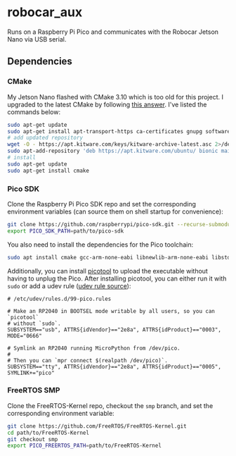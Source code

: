 # robocar_aux

Runs on a Raspberry Pi Pico and communicates with the Robocar Jetson Nano via USB serial.

## Dependencies

### CMake

My Jetson Nano flashed with CMake 3.10 which is too old for this project. I upgraded to the latest CMake by following [this answer](https://askubuntu.com/a/1205458). I've listed the commands below:

```bash
sudo apt-get update
sudo apt-get install apt-transport-https ca-certificates gnupg software-properties-common wget
# add updated repository
wget -O - https://apt.kitware.com/keys/kitware-archive-latest.asc 2>/dev/null | sudo apt-key add -
sudo apt-add-repository 'deb https://apt.kitware.com/ubuntu/ bionic main'
# install
sudo apt-get update
sudo apt-get install cmake
```

### Pico SDK

Clone the Raspberry Pi Pico SDK repo and set the corresponding environment variables (can source them on shell startup for convenience):

```bash
git clone https://github.com/raspberrypi/pico-sdk.git --recurse-submodules
export PICO_SDK_PATH=path/to/pico-sdk
```

You also need to install the dependencies for the Pico toolchain:

```bash
sudo apt install cmake gcc-arm-none-eabi libnewlib-arm-none-eabi libstdc++-arm-none-eabi-newlib
```

Additionally, you can install [picotool](https://github.com/raspberrypi/picotool) to upload the executable without having to unplug the Pico. After installing picotool, you can either run it with `sudo` or add a udev rule ([udev rule source](https://gist.github.com/tjvr/3c406bddfe9ae0a3860a3a5e6b381a93)):
```
# /etc/udev/rules.d/99-pico.rules

# Make an RP2040 in BOOTSEL mode writable by all users, so you can `picotool`
# without `sudo`. 
SUBSYSTEM=="usb", ATTRS{idVendor}=="2e8a", ATTRS{idProduct}=="0003", MODE="0666"

# Symlink an RP2040 running MicroPython from /dev/pico.
#
# Then you can `mpr connect $(realpath /dev/pico)`.
SUBSYSTEM=="tty", ATTRS{idVendor}=="2e8a", ATTRS{idProduct}=="0005", SYMLINK+="pico"
```

### FreeRTOS SMP

Clone the FreeRTOS-Kernel repo, checkout the `smp` branch, and set the corresponding environment variable:
```bash
git clone https://github.com/FreeRTOS/FreeRTOS-Kernel.git
cd path/to/FreeRTOS-Kernel
git checkout smp
export PICO_FREERTOS_PATH=path/to/FreeRTOS-Kernel
```

